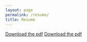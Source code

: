 ```yaml
---
layout: page
permalink: /resume/
title: Resume
---
```



<body>
<object data="https://docs.google.com/document/d/1icPww1-dP_547aUFJ7BQMaEslzDmfaPvyqN-pEWb19M/edit?usp=sharing" width="800" height="2100" type="application/pdf">
</object>
<a href="https://docs.google.com/document/d/1icPww1-dP_547aUFJ7BQMaEslzDmfaPvyqN-pEWb19M/edit?usp=sharing" download="ShaneNguyenResume.pdf" target = "_blank">Download the pdf</a>
<object data="/_downloadables/Resume02162024.pdf" width="800" height="2100" type="application/pdf">
</object>
<a href="/_downloadables/Resume02162024.pdf" download="ShaneNguyenResume.pdf" target = "_blank">Download the pdf</a>
</body>